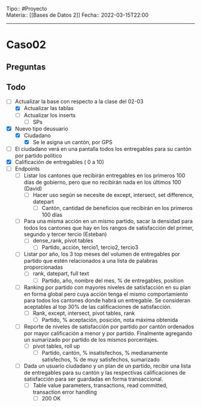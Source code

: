Tipo:: #Proyecto  
Materia:: [[Bases de Datos 2]]
Fecha:: 2022-03-15T22:00

---
# Caso02
## Preguntas

## Todo
- [ ] Actualizar la base con respecto a la clase del 02-03
	- [x] Actualizar las tablas
	- [ ] Actualizar los inserts
		- [ ] SPs 
- [x] Nuevo tipo deusuario
	- [x] Ciudadano 
		- [x] Se le asigna un cantón, por GPS
- [ ] El ciudadano verá en una pantalla todos los entregables para su cantón por partido político
- [x] Calificación de entregables ( 0 a 10)
- [ ]  Endpoints
	- [ ] Listar los cantones que recibirán entregables en los primeros 100 días de gobierno, pero que no recibirán nada en los últimos 100 (David)
		- [ ] Hacer uso según se necesite de except, intersect, set difference, datepart
			- [ ] Cantón, cantidad de beneficios que recibirán en los primeros 100 días
	- [ ] Para una misma acción en un mismo partido, sacar la densidad para todos los cantones que hay en los rangos de satisfacción del primer, segundo y tercer tercio (Esteban)
		- [ ] dense_rank, pivot tables
			- [ ] Partido, acción, tercio1, tercio2, tercio3
	- [ ] Listar por año, los 3 top meses del volumen de entregables por partido que estén relacionados a una lista de palabras proporcionadas
		- [ ] rank, datepart, full text
			- [ ] Partido, año, nombre del mes, % de entregables, position
	- [ ] Ranking por partido con mayores niveles de satisfacción en su plan en forma global pero cuya acción tenga el mismo comportamiento para todos los cantones donde habrá un entregable. Se consideran aceptables al top 30% de las calificaciones de satisfacción.
		- [ ] Rank, except, intersect, pivot tables, rank
			- [ ] Partido, % aceptación, posición, nota máxima obtenida
	- [ ] Reporte de niveles de satisfacción por partido por cantón ordenados por mayor calificación a menor y por partido. Finalmente agregando un sumarizado por partido de los mismos porcentajes.
		- [ ] pivot tables, roll up
			- [ ] Partido, cantón, % insatisfechos, % medianamente satisfechos, % de muy satisfechos, sumarizado
	- [ ] Dada un usuario ciudadano y un plan de un partido, recibir una lista de entregables para su cantón y las respectivas calificaciones de satisfacción para ser guardadas en forma transaccional.
		- [ ] Table value parameters, transactions, read committed, transaction error handling
			- [ ] 200 OK
